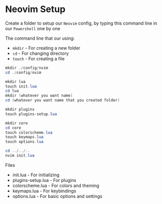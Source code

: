 # Neovim Setup

Create a folder to setup our `Neovim` config, by typing this command line in our `Powershell` one by one

The command line that our using:
- `mkdir` - For creating a new folder
- `cd` - For changing directory
- `touch` - For creating a file

```powershell
mkdir ./config/nvim
cd ./config/nvim

mkdir lua
touch init.lua
cd lua
mkdir (whatever you want name)
cd (whatever you want name that you created folder)

mkdir plugins
touch plugins-setup.lua

mkdir core
cd core
touch colorscheme.lua
touch keymaps.lua
touch options.lua

cd ../../..
nvim init.lua
```

Files
- init.lua - For initializing
- plugins-setup.lua - For plugins
- colorscheme.lua - For colors and theming
- keymaps.lua - For keybindings
- options.lua - For basic options and settings
